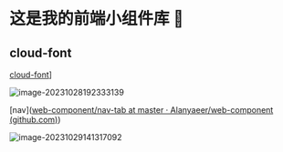 # 这是我的前端小组件库 :thinking:

## cloud-font

[cloud-font](https://github.com/Alanyaeer/web-component/tree/master/cloud-font)]

![image-20231028192333139](https://cdn.jsdelivr.net/gh/Alanyaeer/web-component@master/assets/202310282006780.png)

[nav]([web-component/nav-tab at master · Alanyaeer/web-component (github.com)](https://github.com/Alanyaeer/web-component/tree/master/nav-tab))

![image-20231029141317092](https://cdn.jsdelivr.net/gh/Alanyaeer/web-component@master/assets/202310291413234.png)
